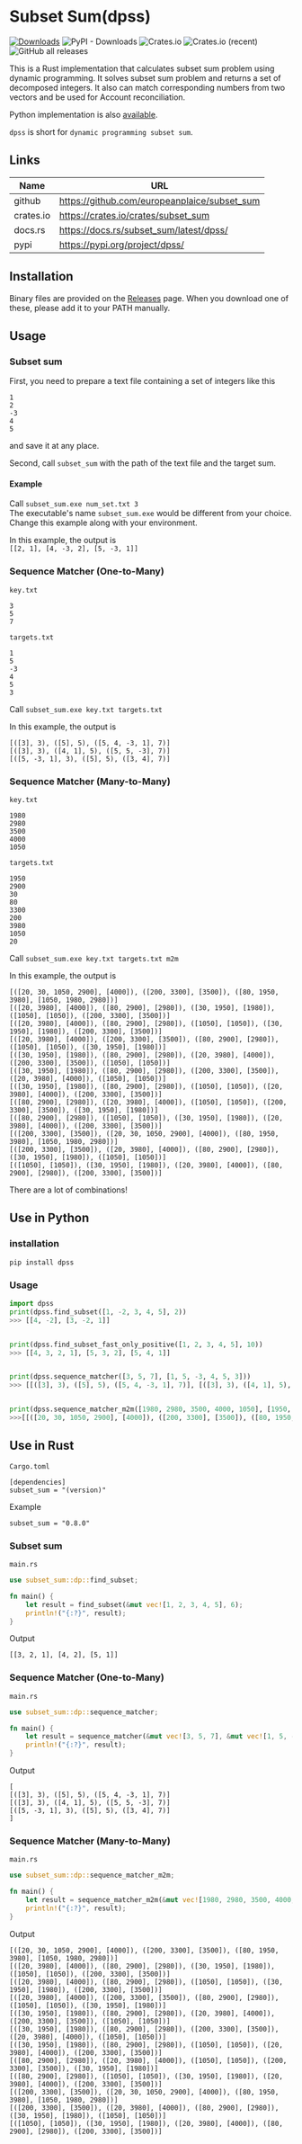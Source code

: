# Subset Sum(dpss)

[![Downloads](https://static.pepy.tech/personalized-badge/dpss?period=month&units=international_system&left_color=grey&right_color=brightgreen&left_text=PyPI%20Downloads)](https://pepy.tech/project/dpss)
![PyPI - Downloads](https://img.shields.io/pypi/dd/dpss?label=PyPI%20Downloads%20%28Without%20Mirrors%29)
![Crates.io](https://img.shields.io/crates/d/subset_sum?label=crates.io%20Downloads)
![Crates.io (recent)](https://img.shields.io/crates/dr/subset_sum?label=crates.io%20Downloads%20%28recent%29)
![GitHub all releases](https://img.shields.io/github/downloads/europeanplaice/subset_sum/total?label=GitHub%20releases%20Downloads)

This is a Rust implementation that calculates subset sum problem using dynamic programming. It solves subset sum problem and returns a set of decomposed integers. It also can match corresponding numbers from two vectors and be used for Account reconciliation.

Python implementation is also [available](#python).

`dpss` is short for `dynamic programming subset sum`.

## Links

|Name|URL|
|--|--|
|github|https://github.com/europeanplaice/subset_sum|
|crates.io|https://crates.io/crates/subset_sum|
|docs.rs|https://docs.rs/subset_sum/latest/dpss/|
|pypi|https://pypi.org/project/dpss/|


## Installation
Binary files are provided on the [Releases](https://github.com/europeanplaice/subset_sum/releases) page. When you download one of these, please add it to your PATH manually.

## Usage

### Subset sum

First, you need to prepare a text file containing a set of integers like this
```
1
2
-3
4
5
```
and save it at any place.

Second, call `subset_sum` with the path of the text file and the target sum.  

#### Example 

Call `subset_sum.exe num_set.txt 3`  
The executable's name `subset_sum.exe` would be different from your choice. Change this example along with your environment.

In this example, the output is   
`[[2, 1], [4, -3, 2], [5, -3, 1]]`

### Sequence Matcher (One-to-Many)

`key.txt`
```
3
5
7
```

`targets.txt`
```
1
5
-3
4
5
3
```

Call `subset_sum.exe key.txt targets.txt`

In this example, the output is   
```
[([3], 3), ([5], 5), ([5, 4, -3, 1], 7)]
[([3], 3), ([4, 1], 5), ([5, 5, -3], 7)]
[([5, -3, 1], 3), ([5], 5), ([3, 4], 7)]
```

### Sequence Matcher (Many-to-Many)

`key.txt`
```
1980
2980
3500
4000
1050
```

`targets.txt`
```
1950
2900
30
80
3300
200
3980
1050
20
```

Call `subset_sum.exe key.txt targets.txt m2m`

In this example, the output is   
```
[([20, 30, 1050, 2900], [4000]), ([200, 3300], [3500]), ([80, 1950, 3980], [1050, 1980, 2980])]
[([20, 3980], [4000]), ([80, 2900], [2980]), ([30, 1950], [1980]), ([1050], [1050]), ([200, 3300], [3500])]
[([20, 3980], [4000]), ([80, 2900], [2980]), ([1050], [1050]), ([30, 1950], [1980]), ([200, 3300], [3500])]
[([20, 3980], [4000]), ([200, 3300], [3500]), ([80, 2900], [2980]), ([1050], [1050]), ([30, 1950], [1980])]
[([30, 1950], [1980]), ([80, 2900], [2980]), ([20, 3980], [4000]), ([200, 3300], [3500]), ([1050], [1050])]
[([30, 1950], [1980]), ([80, 2900], [2980]), ([200, 3300], [3500]), ([20, 3980], [4000]), ([1050], [1050])]
[([30, 1950], [1980]), ([80, 2900], [2980]), ([1050], [1050]), ([20, 3980], [4000]), ([200, 3300], [3500])]
[([80, 2900], [2980]), ([20, 3980], [4000]), ([1050], [1050]), ([200, 3300], [3500]), ([30, 1950], [1980])]
[([80, 2900], [2980]), ([1050], [1050]), ([30, 1950], [1980]), ([20, 3980], [4000]), ([200, 3300], [3500])]
[([200, 3300], [3500]), ([20, 30, 1050, 2900], [4000]), ([80, 1950, 3980], [1050, 1980, 2980])]
[([200, 3300], [3500]), ([20, 3980], [4000]), ([80, 2900], [2980]), ([30, 1950], [1980]), ([1050], [1050])]
[([1050], [1050]), ([30, 1950], [1980]), ([20, 3980], [4000]), ([80, 2900], [2980]), ([200, 3300], [3500])]
```
There are a lot of combinations!

## <a id="python"></a>Use in Python
### installation
```
pip install dpss
```
### Usage
```python
import dpss
print(dpss.find_subset([1, -2, 3, 4, 5], 2))
>>> [[4, -2], [3, -2, 1]]


print(dpss.find_subset_fast_only_positive([1, 2, 3, 4, 5], 10)) 
>>> [[4, 3, 2, 1], [5, 3, 2], [5, 4, 1]]


print(dpss.sequence_matcher([3, 5, 7], [1, 5, -3, 4, 5, 3]))
>>> [[([3], 3), ([5], 5), ([5, 4, -3, 1], 7)], [([3], 3), ([4, 1], 5), ([5, 5, -3], 7)], [([5, -3, 1], 3), ([5], 5), ([3, 4], 7)]]


print(dpss.sequence_matcher_m2m([1980, 2980, 3500, 4000, 1050], [1950, 2900, 30, 80, 3300, 200, 3980, 1050, 20]))
>>>[[([20, 30, 1050, 2900], [4000]), ([200, 3300], [3500]), ([80, 1950, 3980], [1050, 1980, 2980])], [([20, 3980], [4000]), ([80, 2900], [2980]), ([30, 1950], [1980]), ([1050], [1050]), ([200, 3300], [3500])], [([20, 3980], [4000]), ([80, 2900], [2980]), ([1050], [1050]), ([30, 1950], [1980]), ([200, 3300], [3500])], [([20, 3980], [4000]), ([200, 3300], [3500]), ([80, 2900], [2980]), ([1050], [1050]), ([30, 1950], [1980])], [([30, 1950], [1980]), ([80, 2900], [2980]), ([20, 3980], [4000]), ([200, 3300], [3500]), ([1050], [1050])], [([30, 1950], [1980]), ([80, 2900], [2980]), ([200, 3300], [3500]), ([20, 3980], [4000]), ([1050], [1050])], [([30, 1950], [1980]), ([80, 2900], [2980]), ([1050], [1050]), ([20, 3980], [4000]), ([200, 3300], [3500])], [([80, 2900], [2980]), ([20, 3980], [4000]), ([1050], [1050]), ([200, 3300], [3500]), ([30, 1950], [1980])], [([80, 2900], [2980]), ([1050], [1050]), ([30, 1950], [1980]), ([20, 3980], [4000]), ([200, 3300], [3500])], [([200, 3300], [3500]), ([20, 30, 1050, 2900], [4000]), ([80, 1950, 3980], [1050, 1980, 2980])], [([200, 3300], [3500]), ([20, 3980], [4000]), ([80, 2900], [2980]), ([30, 1950], [1980]), ([1050], [1050])], [([1050], [1050]), ([30, 1950], [1980]), ([20, 3980], [4000]), ([80, 2900], [2980]), ([200, 3300], [3500])]]
```

## Use in Rust

`Cargo.toml`
```
[dependencies]
subset_sum = "(version)"
```
Example
```
subset_sum = "0.8.0"
```

### Subset sum
`main.rs`
```rust
use subset_sum::dp::find_subset;

fn main() {
    let result = find_subset(&mut vec![1, 2, 3, 4, 5], 6);
    println!("{:?}", result);
}
```
Output
```
[[3, 2, 1], [4, 2], [5, 1]]
```
### Sequence Matcher (One-to-Many)
`main.rs`
```rust
use subset_sum::dp::sequence_matcher;

fn main() {
    let result = sequence_matcher(&mut vec![3, 5, 7], &mut vec![1, 5, -3, 4, 5, 3]);
    println!("{:?}", result);
}
```
Output
```
[
[([3], 3), ([5], 5), ([5, 4, -3, 1], 7)]
[([3], 3), ([4, 1], 5), ([5, 5, -3], 7)]
[([5, -3, 1], 3), ([5], 5), ([3, 4], 7)]
]
```
### Sequence Matcher (Many-to-Many)
`main.rs`
```rust
use subset_sum::dp::sequence_matcher_m2m;

fn main() {
    let result = sequence_matcher_m2m(&mut vec![1980, 2980, 3500, 4000, 1050], &mut vec![1950, 2900, 30, 80, 3300, 200, 3980, 1050, 20], 10);
    println!("{:?}", result);
}
```
Output
```
[([20, 30, 1050, 2900], [4000]), ([200, 3300], [3500]), ([80, 1950, 3980], [1050, 1980, 2980])]
[([20, 3980], [4000]), ([80, 2900], [2980]), ([30, 1950], [1980]), ([1050], [1050]), ([200, 3300], [3500])]
[([20, 3980], [4000]), ([80, 2900], [2980]), ([1050], [1050]), ([30, 1950], [1980]), ([200, 3300], [3500])]
[([20, 3980], [4000]), ([200, 3300], [3500]), ([80, 2900], [2980]), ([1050], [1050]), ([30, 1950], [1980])]
[([30, 1950], [1980]), ([80, 2900], [2980]), ([20, 3980], [4000]), ([200, 3300], [3500]), ([1050], [1050])]
[([30, 1950], [1980]), ([80, 2900], [2980]), ([200, 3300], [3500]), ([20, 3980], [4000]), ([1050], [1050])]
[([30, 1950], [1980]), ([80, 2900], [2980]), ([1050], [1050]), ([20, 3980], [4000]), ([200, 3300], [3500])]
[([80, 2900], [2980]), ([20, 3980], [4000]), ([1050], [1050]), ([200, 3300], [3500]), ([30, 1950], [1980])]
[([80, 2900], [2980]), ([1050], [1050]), ([30, 1950], [1980]), ([20, 3980], [4000]), ([200, 3300], [3500])]
[([200, 3300], [3500]), ([20, 30, 1050, 2900], [4000]), ([80, 1950, 3980], [1050, 1980, 2980])]
[([200, 3300], [3500]), ([20, 3980], [4000]), ([80, 2900], [2980]), ([30, 1950], [1980]), ([1050], [1050])]
[([1050], [1050]), ([30, 1950], [1980]), ([20, 3980], [4000]), ([80, 2900], [2980]), ([200, 3300], [3500])]
```
